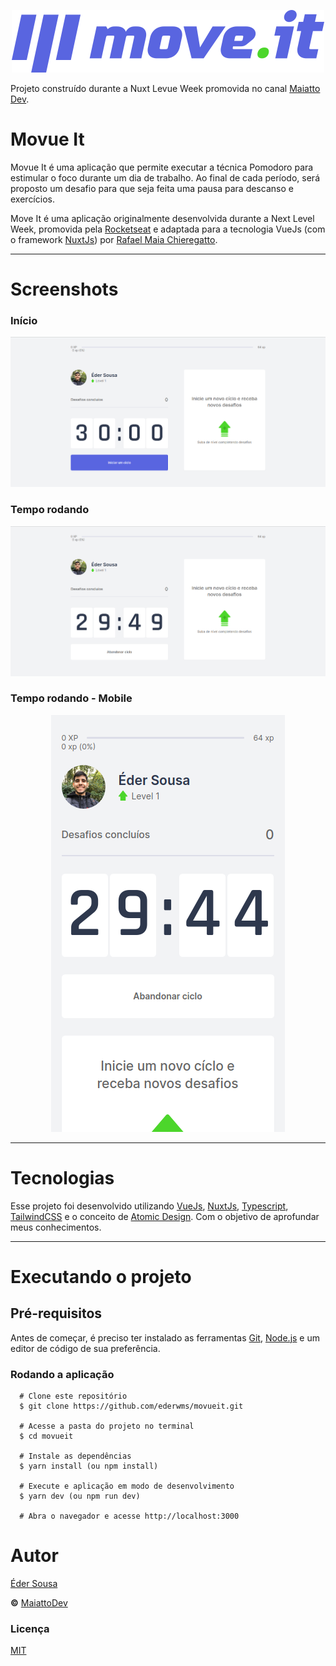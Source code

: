 <p align="center">
  <img alt="Logo - Movueit" src="static/logo-full.svg">
</p>

Projeto construído durante a Nuxt Levue Week promovida no canal [Maiatto Dev](https://www.youtube.com/channel/UCWRzzG0D8OwMVu6FKKpHzIA).

# Movue It

Movue It é uma aplicação que permite executar a técnica Pomodoro para estimular o foco durante um dia de trabalho. Ao final de cada período, será proposto um desafio para que seja feita uma pausa para descanso e exercícios.

Move It é uma aplicação originalmente desenvolvida durante a Next Level Week, promovida pela [Rocketseat](https://rocketseat.com.br/) e adaptada para a tecnologia VueJs (com o framework [NuxtJs](https://nuxtjs.org/)) por [Rafael Maia Chieregatto](https://github.com/rafaelmaiach).

---

# Screenshots

### Início
<img alg="Início" src="assets/screenshots/lvl0.png">

### Tempo rodando
<img alg="Início" src="assets/screenshots/time-running.png">

### Tempo rodando - Mobile
<p align="center">
  <img alg="Início" src="assets/screenshots/mobile-running.png">
</p>

---

# Tecnologias

Esse projeto foi desenvolvido utilizando [VueJs](https://vuejs.org/), [NuxtJs](https://nuxtjs.org/), [Typescript](https://www.typescriptlang.org/), [TailwindCSS](https://tailwindcss.com/) e o conceito de [Atomic Design](https://bradfrost.com/blog/post/atomic-web-design/). Com o objetivo de aprofundar meus conhecimentos.

---

# Executando o projeto

## Pré-requisitos

Antes de começar, é preciso ter instalado as ferramentas [Git](https://git-scm.com/), [Node.js](https://nodejs.org/en/) e um editor de código de sua preferência.

### Rodando a aplicação

```
  # Clone este repositório
  $ git clone https://github.com/ederwms/movueit.git
  
  # Acesse a pasta do projeto no terminal
  $ cd movueit
  
  # Instale as dependências
  $ yarn install (ou npm install)
  
  # Execute e aplicação em modo de desenvolvimento
  $ yarn dev (ou npm run dev)
  
  # Abra o navegador e acesse http://localhost:3000
```

# Autor
<!--
<img src="https://github.com/ederwms.png" width="80px" alt="Author avatar">
-->

[Éder Sousa](https://github.com/ederwms)

**&copy;** [MaiattoDev](https://www.youtube.com/watch?v=VbkFOWw4yeY&list=PL6GSB1I1APjqS1ligyQwHeVT0sAOWNkWH&ab_channel=MaiattoDev)

### Licença
[MIT](https://github.com/ederwms/movueit/blob/main/LICENSE)
